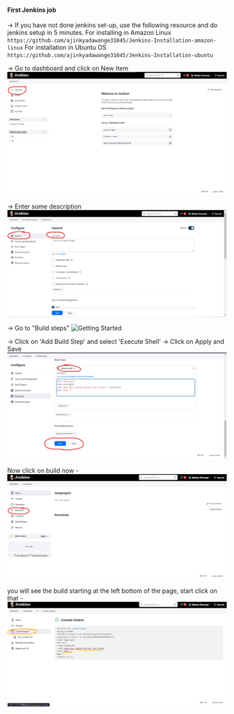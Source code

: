 #### First Jenkins job

-> If you have not done jenkins set-up, use the following resource and do jenkins setup in 5 minutes.
    For installing in Amazon Linux
    `https://github.com/ajinkyadawange31045/Jenkins-Installation-amazon-linux`
    For installation in Ubuntu OS
    `https://github.com/ajinkyadawange31045/Jenkins-Installation-ubuntu`

-> Go to dashboard and click on New Item
![Getting Started](./1-new-item.png)

-> Enter some description
![Getting Started](./3-description.png)

-> Go to "Build steps"
![Getting Started](./)


-> Click on 'Add Build Step' and select 'Execute Shell'
-> Click on Apply and Save
![Getting Started](./4-execute-shell.png)


Now click on build now -
![Getting Started](./5-build-now.png)

you will see the build starting at the left bottom of the page, start click on that -
![Getting Started](./6-console-output.png)


